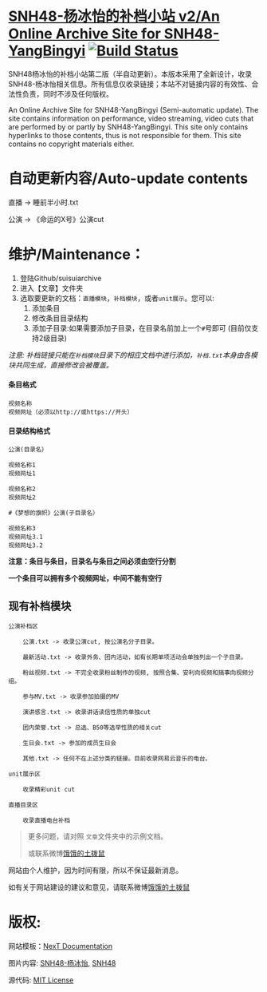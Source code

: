 # [SNH48-杨冰怡的补档小站 v2/An Online Archive Site for SNH48-YangBingyi](http://suisui.stream) [![Build Status](https://travis-ci.org/cutelittleturtle/suisuiarchive.svg?branch=master)](https://travis-ci.org/cutelittleturtle/suisuiarchive)

SNH48杨冰怡的补档小站第二版（半自动更新）。本版本采用了全新设计，收录SNH48-杨冰怡相关信息。所有信息仅收录链接；本站不对链接内容的有效性、合法性负责，同时不涉及任何版权。

An Online Archive Site for SNH48-YangBingyi (Semi-automatic update). The site contains information on performance, video streaming, video cuts that are performed by or partly by SNH48-YangBingyi. This site only contains hyperlinks to those contents, thus is not responsible for them. This site contains no copyright materials either.

# 自动更新内容/Auto-update contents

直播 -> 睡前半小时.txt

公演 -> 《命运的X号》公演cut

# 维护/Maintenance：
1. 登陆Github/suisuiarchive
2. 进入【文章】文件夹
3. 选取要更新的文档：`直播模块`，`补档模块`，或者`unit展示`。您可以:
   1. 添加条目
   2. 修改条目目录结构
   3. 添加子目录:如果需要添加子目录，在目录名前加上一个`#`号即可 (目前仅支持2级目录)


*注意: 补档链接只能在`补档模块`目录下的相应文档中进行添加，`补档.txt`本身由各模块共同生成，直接修改会被覆盖。*

#### 条目格式
 ```
视频名称
视频网址（必须以http://或https://开头）
 ```

#### 目录结构格式
 ```
公演(目录名）

视频名称1
视频网址1

视频名称2
视频网址2

#《梦想的旗帜》公演(子目录名）

视频名称3
视频网址3.1
视频网址3.2

 ```
**注意：条目与条目，目录名与条目之间必须由空行分割**

**一个条目可以拥有多个视频网址，中间不能有空行**

## 现有补档模块
```
公演补档区

    公演.txt -> 收录公演cut, 按公演名分子目录。

    最新活动.txt -> 收录外务、团内活动，如有长期单项活动会单独列出一个子目录。

    粉丝视频.txt -> 不完全收录粉丝制作的视频, 按照合集、安利向视频和搞事向视频分组。

    参与MV.txt -> 收录参加拍摄的MV

    演讲感言.txt -> 收录讲话读信性质的单独cut

    团内荣誉.txt -> 总选、B50等选举性质的相关cut

    生日会.txt -> 参加的成员生日会

    其他.txt -> 任何不在上述分类的链接。目前收录网易云音乐的电台。
    
unit展示区

    收录精彩unit cut
    
直播目录区

    收录直播电台补档
```


> 更多问题，请对照 `文章`文件夹中的示例文档。
>
> 或联系微博[饿饿的土拨鼠](https://weibo.com/u/5973150647/)

网站由个人维护，因为时间有限，所以不保证最新消息。

如有关于网站建设的建议和意见，请联系微博[饿饿的土拨鼠](https://weibo.com/u/5973150647/)

# 版权:

网站模板：[NexT Documentation](http://theme-next.iissnan.com/)

图片内容: [SNH48-杨冰怡](https://weibo.com/u/5491331848), [SNH48](http://www.snh48.com/)

源代码: [MIT License](https://opensource.org/licenses/MIT)